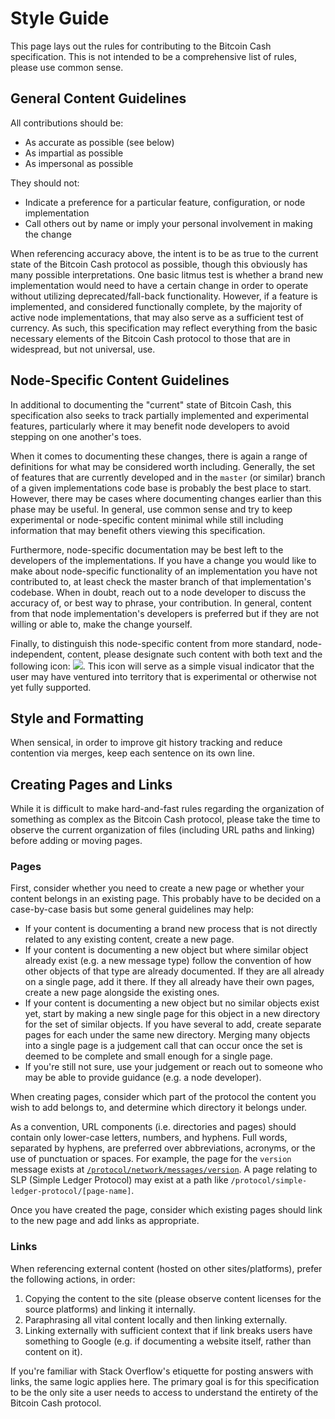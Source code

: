 # Style Guide

This page lays out the rules for contributing to the Bitcoin Cash specification.
This is not intended to be a comprehensive list of rules, please use common sense.

## General Content Guidelines

All contributions should be:

 - As accurate as possible (see below)
 - As impartial as possible
 - As impersonal as possible

They should not:

- Indicate a preference for a particular feature, configuration, or node implementation
- Call others out by name or imply your personal involvement in making the change

When referencing accuracy above, the intent is to be as true to the current state of the Bitcoin Cash protocol as possible, though this obviously has many possible interpretations.
One basic litmus test is whether a brand new implementation would need to have a certain change in order to operate without utilizing deprecated/fall-back functionality.
However, if a feature is implemented, and considered functionally complete, by the majority of active node implementations, that may also serve as a sufficient test of currency.
As such, this specification may reflect everything from the basic necessary elements of the Bitcoin Cash protocol to those that are in widespread, but not universal, use.

## Node-Specific Content Guidelines

In additional to documenting the "current" state of Bitcoin Cash, this specification also seeks to track partially implemented and experimental features, particularly where it may benefit node developers to avoid stepping on one another's toes.

When it comes to documenting these changes, there is again a range of definitions for what may be considered worth including.
Generally, the set of features that are currently developed and in the <code>master</code> (or similar) branch of a given implementations code base is probably the best place to start.
However, there may be cases where documenting changes earlier than this phase may be useful.
In general, use common sense and try to keep experimental or node-specific content minimal while still including information that may benefit others viewing this specification.

Furthermore, node-specific documentation may be best left to the developers of the implementations.
If you have a change you would like to make about node-specific functionality of an implementation you have not contributed to, at least check the master branch of that implementation's codebase.
When in doubt, reach out to a node developer to discuss the accuracy of, or best way to phrase, your contribution.
In general, content from that node implementation's developers is preferred but if they are not willing or able to, make the change yourself.

Finally, to distinguish this node-specific content from more standard, node-independent, content, please designate such content with both text and the following icon: <img src="/_static_/images/warning.png">.
This icon will serve as a simple visual indicator that the user may have ventured into territory that is experimental or otherwise not yet fully supported.

## Style and Formatting

When sensical, in order to improve git history tracking and reduce contention via merges, keep each sentence on its own line.

## Creating Pages and Links

While it is difficult to make hard-and-fast rules regarding the organization of something as complex as the Bitcoin Cash protocol, please take the time to observe the current organization of files (including URL paths and linking) before adding or moving pages.

### Pages

First, consider whether you need to create a new page or whether your content belongs in an existing page.
This probably have to be decided on a case-by-case basis but some general guidelines may help:

 - If your content is documenting a brand new process that is not directly related to any existing content, create a new page.
 - If your content is documenting a new object but where similar object already exist (e.g. a new message type) follow the convention of how other objects of that type are already documented.
If they are all already on a single page, add it there.
If they all already have their own pages, create a new page alongside the existing ones.
 - If your content is documenting a new object but no similar objects exist yet, start by making a new single page for this object in a new directory for the set of similar objects.
If you have several to add, create separate pages for each under the same new directory.
Merging many objects into a single page is a judgement call that can occur once the set is deemed to be complete and small enough for a single page.
 - If you're still not sure, use your judgement or reach out to someone who may be able to provide guidance (e.g. a node developer).

When creating pages, consider which part of the protocol the content you wish to add belongs to, and determine which directory it belongs under.

As a convention, URL components (i.e. directories and pages) should contain only lower-case letters, numbers, and hyphens.
Full words, separated by hyphens, are preferred over abbreviations, acronyms, or the use of punctuation or spaces.
For example, the page for the <code>version</code> message exists at [<code>/protocol/network/messages/version</code>](/protocol/network/messages/version).
A page relating to SLP (Simple Ledger Protocol) may exist at a path like <code>/protocol/simple-ledger-protocol/[page-name]</code>.

Once you have created the page, consider which existing pages should link to the new page and add links as appropriate.

### Links

When referencing external content (hosted on other sites/platforms), prefer the following actions, in order:

 1. Copying the content to the site (please observe content licenses for the source platforms) and linking it internally.
 2. Paraphrasing all vital content locally and then linking externally.
 3. Linking externally with sufficient context that if link breaks users have something to Google (e.g. if documenting a website itself, rather than content on it).

If you're familiar with Stack Overflow's etiquette for posting answers with links, the same logic applies here.
The primary goal is for this specification to be the only site a user needs to access to understand the entirety of the Bitcoin Cash protocol.